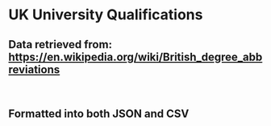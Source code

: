 # UK University Qualifications

<h2>Data retrieved from: <a href="https://en.wikipedia.org/wiki/British_degree_abbreviations">https://en.wikipedia.org/wiki/British_degree_abbreviations</a></h2>

<br>

<h2>Formatted into both JSON and CSV</h2>
